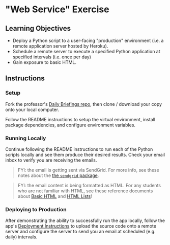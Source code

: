 # "Web Service" Exercise

## Learning Objectives

  + Deploy a Python script to a user-facing "production" environment (i.e. a remote application server hosted by Heroku).
  + Schedule a remote server to execute a specified Python application at specified intervals (i.e. once per day)
  + Gain exposure to basic HTML.

## Instructions

### Setup

Fork the professor's [Daily Briefings repo](https://github.com/prof-rossetti/daily-briefings-py), then clone / download your copy onto your local computer.

Follow the README instructions to setup the virtual environment, install package dependencies, and configure environment variables.

### Running Locally

Continue following the README instructions to run each of the Python scripts locally and see them produce their desired results. Check your email inbox to verify you are receiving the emails.

> FYI: the email is getting sent via SendGrid. For more info, see these notes about the [the `sendgrid` package](https://github.com/prof-rossetti/intro-to-python/blob/master/notes/python/packages/sendgrid.md).

> FYI: the email content is being formatted as HTML. For any students who are not familiar with HTML, see these reference documents about [Basic HTML](https://www.w3schools.com/html/html_basic.asp) and [HTML Lists](https://www.w3schools.com/html/html_lists.asp)!

### Deploying to Production

After demonstrating the ability to successfully run the app locally, follow the app's [Deployment Instructions](https://github.com/prof-rossetti/daily-briefings-py/blob/main/DEPLOYING.md) to upload the source code onto a remote server and configure the server to send you an email at scheduled (e.g. daily) intervals.
